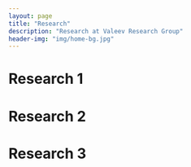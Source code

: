 ```yaml
---
layout: page
title: "Research"
description: "Research at Valeev Research Group"
header-img: "img/home-bg.jpg"
---
```


# Research 1

# Research 2

# Research 3
	